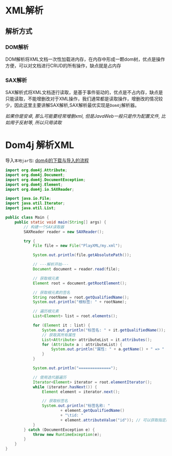 # XML解析
## 解析方式
### DOM解析
DOM解析将XML文档一次性加载进内存，在内存中形成一颗dom树，优点是操作方便，可以对文档进行CRUD的所有操作，缺点就是占内存

### SAX解析
SAX解析式将XML文档逐行读取，是基于事件驱动的，优点是不占内存，缺点是只能读取，不能增删改对于XML操作，我们通常都是读取操作，增删改的情况较少，因此这里主要讲解SAX解析,SAX解析最优实现是`Dom4j`解析器。

*如果你是安卓, 那么可能要经常增删xml, 但是JavaWeb一般只是作为配置文件, 比如用于反射等, 所以只用读取*

# Dom4j 解析XML

导入`本地jar包`: [dom4j的下载与导入的流程](https://blog.csdn.net/faramita_of_mine/article/details/120791662)

```java
import org.dom4j.Attribute;
import org.dom4j.Document;
import org.dom4j.DocumentException;
import org.dom4j.Element;
import org.dom4j.io.SAXReader;

import java.io.File;
import java.util.Iterator;
import java.util.List;

public class Main {
    public static void main(String[] args) {
        // 构建一个SAX读取器
        SAXReader reader = new SAXReader();

        try {
            File file = new File("PlayXML/my.xml");

            System.out.println(file.getAbsolutePath());

            // ---解析开始---
            Document document = reader.read(file);

            // 获取根元素
            Element root = document.getRootElement();

            // 获取根元素的签名
            String rootName = root.getQualifiedName();
            System.out.println("根标签: " + rootName);

            // 遍历根元素
            List<Element> list = root.elements();

            for (Element it : list) {
                System.out.println("标签名: " + it.getQualifiedName());
                // 获取其所有属性
                List<Attribute> attributeList = it.attributes();
                for (Attribute a : attributeList) {
                    System.out.println("属性: " + a.getName() + " => " + a.getValue());
                }
            }

            System.out.println("==============");

            // 使用迭代器遍历
            Iterator<Element> iterator = root.elementIterator();
            while (iterator.hasNext()) {
                Element element = iterator.next();

                // 获取标签名
                System.out.println("标签名称: "
                        + element.getQualifiedName()
                        + "\tid: "
                        + element.attributeValue("id")); // 可以获取指定属性
            }
        } catch (DocumentException e) {
            throw new RuntimeException(e);
        }
    }
}
```
